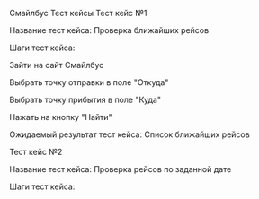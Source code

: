 Смайлбус
Тест кейсы
Тест кейс №1

Название тест кейса: Проверка ближайших рейсов

Шаги тест кейса:

Зайти на сайт Смайлбус

Выбрать точку отправки в поле "Откуда"

Выбрать точку прибытия в поле "Куда"

Нажать на кнопку "Найти"

Ожидаемый результат тест кейса: Список ближайших рейсов

Тест кейс №2

Название тест кейса: Проверка рейсов по заданной дате

Шаги тест кейса: